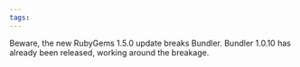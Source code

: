 ```yaml
---
tags: 
---
```


Beware, the new RubyGems 1.5.0 update breaks Bundler. Bundler 1.0.10 has already been released, working around the breakage.
